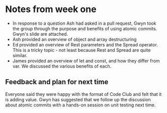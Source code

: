 # Notes from week one

* In response to a question Ash had asked in a pull request, Gwyn took the group through the purpose and benefits of using atomic commits. Gwyn's slide are attached. 
* Ash provided an overview of object and array destructuring
* Ed provided an overview of Rest parameters and the Spread operator. This is a tricky topic - not least because Rest and Spread are quite similar.
* James provided an overview of let and const, and how they differ from var. We discussed the various benefits of each.

## Feedback and plan for next time

Everyone said they were happy with the format of Code Club and felt that it is adding value. Gwyn has suggested that we follow up the discussion about atomic commits with a hands-on session on unit testing next time.